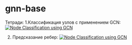 # gnn-base

Тетради:
1.Классификация узлов с применением GCN: [![Node Classification using GCN](https://colab.research.google.com/assets/colab-badge.svg)](https://colab.research.google.com/github/roman-4erkasov/gnn-base/blob/main/GraphConvolutionNetwork.ipynb) 

2. Предсказание ребер: [![Node Classification using GCN](https://colab.research.google.com/assets/colab-badge.svg)](https://colab.research.google.com/github/roman-4erkasov/gnn-base/blob/main/LinkPrediction.ipynb) 

